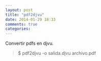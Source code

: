 ```yaml
---
layout: post
title: "pdf2djvu"
date: 2014-01-29 18:33
comments: true
categories: 
---
```

Convertir pdfs en djvu.

>$ pdf2djvu -o salida.djvu archivo.pdf

